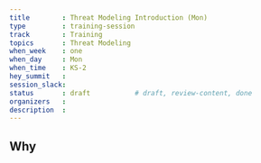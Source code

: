 ```yaml
---
title        : Threat Modeling Introduction (Mon)
type         : training-session
track        : Training
topics       : Threat Modeling
when_week    : one
when_day     : Mon
when_time    : KS-2
hey_summit   :
session_slack:
status       : draft           # draft, review-content, done
organizers   :
description  : 
---
```


## Why

<!--Add intro-->
